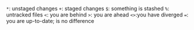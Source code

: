 `*`: unstaged changes
`+`: staged changes
`$`: something is stashed
`%`: untracked files
`<`: you are behind
`>`: you are ahead
`<>`:you have diverged
`=`: you are up-to-date; is no difference
